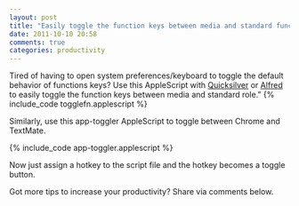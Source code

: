 ```yaml
---
layout: post
title: "Easily toggle the function keys between media and standard function"
date: 2011-10-10 20:58
comments: true
categories: productivity
---
```

Tired of having to open system preferences/keyboard to toggle the default behavior of functions keys? Use this AppleScript with [Quicksilver](http://qsapp.com/) or [Alfred](http://www.alfredapp.com/) to easily toggle the function keys between media and standard role."
{% include_code togglefn.applescript %}


Similarly, use this app-toggler AppleScript to toggle between Chrome and TextMate.

{% include_code app-toggler.applescript %}

Now just assign a hotkey to the script file and the hotkey becomes a toggle button.

Got more tips to increase your productivity? Share via comments below.
